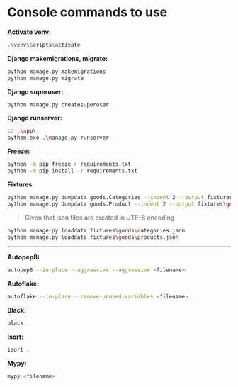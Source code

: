 # Console commands to use

**Activate venv:**

```bash
.\venv\Scripts\activate
```

**Django makemigrations, migrate:**

```bash
python manage.py makemigrations
python manage.py migrate
```

**Django superuser:**

```bash
python manage.py createsuperuser
```

**Django runserver:**

```bash
cd .\app\
python.exe .\manage.py runserver
```

**Freeze:**

```bash
python -m pip freeze > requirements.txt
python -m pip install -r requirements.txt
```

**Fixtures:**

```bash
python manage.py dumpdata goods.Categories --indent 2 --output fixtures\goods\categories.json
python manage.py dumpdata goods.Product --indent 2 --output fixtures\goods\products.json
```
> Given that json files are created in UTF-8 encoding

```bash
python manage.py loaddata fixtures\goods\categories.json
python manage.py loaddata fixtures\goods\products.json
```

---

**Autopep8:**

```bash
autopep8 --in-place --aggressive --aggressive <filename>
```

**Autoflake:**

```bash
autoflake --in-place --remove-unused-variables <filename>
```

**Black:**

```bash
black .
```

**Isort:**

```bash
isort .
```

**Mypy:**

```bash
mypy <filename>
```
